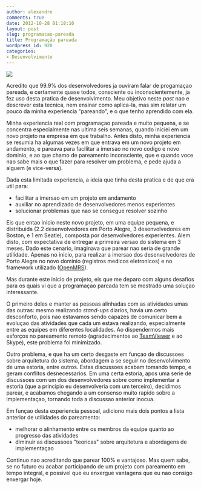 ```yaml
---
author: alexandre
comments: true
date: 2012-10-28 01:18:16
layout: post
slug: programacao-pareada
title: Programação pareada
wordpress_id: 920
categories:
- Desenvolvimento
---
```



[![](http://www.commitstrip.com/wp-content/uploads/2012/08/Strips-Pair-coding-550-finalenglish.jpg)](http://www.commitstrip.com/en/2012/08/14/pair-programming/)

Acredito que 99.9% dos desenvolvedores ja ouviram falar de progamaçao pareada, e certamente quase todos, consciente ou inconscientemente, ja fez uso desta pratica de desenvolvimento. Meu objetivo neste _post_ nao e descrever esta tecnica, nem ensinar como aplica-la, mas sim relatar um pouco da minha experiencia "pareando", e o que tenho aprendido com ela.

Minha experiencia real com programaçao pareada e muito pequena, e se concentra especialmente nas ultima seis semanas, quando iniciei em um novo projeto na empresa em que trabalho. Antes disto, minha experiencia se resumia ha algumas vezes em que entrava em um novo projeto em andamento, e pareava para facilitar a imersao no novo codigo e novo dominio, e ao que chamo de pareamento inconsciente, que e quando voce nao sabe mais o que fazer para resolver um problema, e pede ajuda a alguem (e vice-versa).

Dada esta limitada experiencia, a ideia que tinha desta pratica e de que era util para:

  * facilitar a imersao em um projeto em andamento
  * auxiliar no aprendizado de desenvolvedores menos experientes
  * solucionar problemas que nao se consegue resolver sozinho

Eis que entao inicio neste novo projeto, em uma equipe pequena, e distribuida (2.2 desenvolvedores em Porto Alegre, 3 desenvolvedores em Boston, e 1 em Seatle), composta por desenvolvedores experientes. Alem disto, com expectativa de entregar a primeira versao do sistema em 3 meses. Dado este cenario, imaginava que parear nao seria de grande utilidade. Apenas no inicio, para realizar a imersao dos desenvolvedores de Porto Alegre no novo dominio (registros medicos eletronicos) e no framework utilizado ([OpenMRS](http://openmrs.org/)).

Mas durante este inicio de projeto, eis que me deparo com alguns desafios para os quais vi que a programaçao pareada tem se mostrado uma soluçao interessante.

O primeiro deles e manter as pessoas alinhadas com as atividades umas das outras: mesmo realizando _stand-ups_ diarios, havia um certo desconforto, pois nao estavamos sendo capazes de comunicar bem a evoluçao das atividades que cada um estava realizando, especialmente entre as equipes em diferentes localidades. Ao dispendermos mais esforços no pareamento remoto (agradecimentos ao [TeamViewer](http://www.teamviewer.com/) e ao Skype), este problema foi minimizado.

Outro problema, e que ha um certo desgaste em funçao de discussoes sobre arquitetura do sistema, abordagem a se seguir no desenvolvimento de uma estoria, entre outros. Estas discussoes acabam tomando tempo, e geram conflitos desnecessarios. Em uma certa estoria, apos uma serie de discussoes com um dos desenvolvedores sobre como implementar a estoria (que a principio eu desenvolveria com um terceiro), decidimos parear, e acabamos chegando a um consenso muito rapido sobre a implementaçao, tornando toda a discussao anterior inocua.

Em funçao desta experiencia pessoal, adiciono mais dois pontos a lista anterior de utilidades do pareamento:

  * melhorar o alinhamento entre os membros da equipe quanto ao progresso das atividades
  * diminuir as discussoes "teoricas" sobre arquitetura e abordagens de implementaçao

Continuo nao acreditando que parear 100% e vantajoso. Mas quem sabe, se no futuro eu acabar participando de um projeto com pareamento em tempo integral, e possivel que eu enxergue vantagens que eu nao consigo enxergar hoje.
